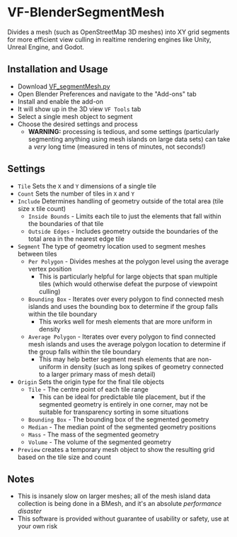 # VF-BlenderSegmentMesh
Divides a mesh (such as OpenStreetMap 3D meshes) into XY grid segments for more efficient view culling in realtime rendering engines like Unity, Unreal Engine, and Godot.

## Installation and Usage

- Download [VF_segmentMesh.py](https://raw.githubusercontent.com/jeinselen/VF-BlenderSegmentMesh/main/VF_segmentMesh.py)
- Open Blender Preferences and navigate to the "Add-ons" tab
- Install and enable the add-on
- It will show up in the 3D view `VF Tools` tab
- Select a single mesh object to segment
- Choose the desired settings and process
	- **WARNING:** processing is tedious, and some settings (particularly segmenting anything using mesh islands on large data sets) can take a _very_ long time (measured in tens of minutes, not seconds!)

## Settings

- `Tile` Sets the `X` and `Y` dimensions of a single tile
- `Count` Sets the number of tiles in `X` and `Y`
- `Include` Determines handling of geometry outside of the total area (tile size x tile count)
	- `Inside Bounds` - Limits each tile to just the elements that fall within the boundaries of that tile
	- `Outside Edges` - Includes geometry outside the boundaries of the total area in the nearest edge tile
- `Segment` The type of geometry location used to segment meshes between tiles
	- `Per Polygon` - Divides meshes at the polygon level using the average vertex position
		- This is particularly helpful for large objects that span multiple tiles (which would otherwise defeat the purpose of viewpoint culling)
	- `Bounding Box` - Iterates over every polygon to find connected mesh islands and uses the bounding box to determine if the group falls within the tile boundary
		- This works well for mesh elements that are more uniform in density
	- `Average Polygon` - Iterates over every polygon to find connected mesh islands and uses the average polygon location to determine if the group falls within the tile boundary
		- This may help better segment mesh elements that are non-uniform in density (such as long spikes of geometry connected to a larger primary mass of mesh detail)
- `Origin` Sets the origin type for the final tile objects
	- `Tile` - The centre point of each tile range
		- This can be ideal for predictable tile placement, but if the segmented geometry is entirely in one corner, may not be suitable for transparency sorting in some situations
	- `Bounding Box` - The bounding box of the segmented geometry
	- `Median` - The median point of the segmented geometry positions
	- `Mass` - The mass of the segmented geometry
	- `Volume` - The volume of the segmented geometry
- `Preview` creates a temporary mesh object to show the resulting grid based on the tile size and count



## Notes

- This is insanely slow on larger meshes; all of the mesh island data collection is being done in a BMesh, and it's an absolute _performance disaster_
- This software is provided without guarantee of usability or safety, use at your own risk
